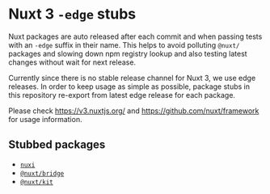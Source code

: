 # Nuxt 3 `-edge` stubs

Nuxt packages are auto released after each commit and when passing tests with an `-edge` suffix in their name.
This helps to avoid polluting `@nuxt/` packages and slowing down npm registry lookup and also testing latest changes without wait for next release.

Currently since there is no stable release channel for Nuxt 3, we use edge releases.
In order to keep usage as simple as possible, package stubs in this repository re-export from latest edge release for each package.

Please check https://v3.nuxtjs.org/ and https://github.com/nuxt/framework for usage information.

## Stubbed packages

- [`nuxi`](./packages/nuxi)
- [`@nuxt/bridge`](./packages/bridge)
- [`@nuxt/kit`](./packages/kit)
